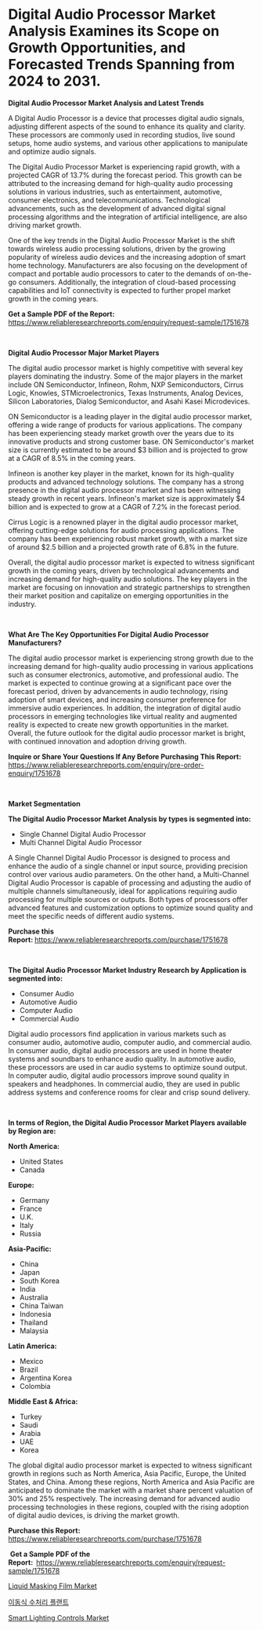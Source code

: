 <p><h1>Digital Audio Processor Market Analysis Examines its Scope on Growth Opportunities, and Forecasted Trends Spanning from 2024 to 2031.</h1></p><p><strong>Digital Audio Processor Market Analysis and Latest Trends</strong></p>
<p><p>A Digital Audio Processor is a device that processes digital audio signals, adjusting different aspects of the sound to enhance its quality and clarity. These processors are commonly used in recording studios, live sound setups, home audio systems, and various other applications to manipulate and optimize audio signals.</p><p>The Digital Audio Processor Market is experiencing rapid growth, with a projected CAGR of 13.7% during the forecast period. This growth can be attributed to the increasing demand for high-quality audio processing solutions in various industries, such as entertainment, automotive, consumer electronics, and telecommunications. Technological advancements, such as the development of advanced digital signal processing algorithms and the integration of artificial intelligence, are also driving market growth.</p><p>One of the key trends in the Digital Audio Processor Market is the shift towards wireless audio processing solutions, driven by the growing popularity of wireless audio devices and the increasing adoption of smart home technology. Manufacturers are also focusing on the development of compact and portable audio processors to cater to the demands of on-the-go consumers. Additionally, the integration of cloud-based processing capabilities and IoT connectivity is expected to further propel market growth in the coming years.</p></p>
<p><strong>Get a Sample PDF of the Report:&nbsp;</strong> <a href="https://www.reliableresearchreports.com/enquiry/request-sample/1751678">https://www.reliableresearchreports.com/enquiry/request-sample/1751678</a></p>
<p>&nbsp;</p>
<p><strong>Digital Audio Processor Major Market Players</strong></p>
<p><p>The digital audio processor market is highly competitive with several key players dominating the industry. Some of the major players in the market include ON Semiconductor, Infineon, Rohm, NXP Semiconductors, Cirrus Logic, Knowles, STMicroelectronics, Texas Instruments, Analog Devices, Silicon Laboratories, Dialog Semiconductor, and Asahi Kasei Microdevices.</p><p>ON Semiconductor is a leading player in the digital audio processor market, offering a wide range of products for various applications. The company has been experiencing steady market growth over the years due to its innovative products and strong customer base. ON Semiconductor's market size is currently estimated to be around $3 billion and is projected to grow at a CAGR of 8.5% in the coming years.</p><p>Infineon is another key player in the market, known for its high-quality products and advanced technology solutions. The company has a strong presence in the digital audio processor market and has been witnessing steady growth in recent years. Infineon's market size is approximately $4 billion and is expected to grow at a CAGR of 7.2% in the forecast period.</p><p>Cirrus Logic is a renowned player in the digital audio processor market, offering cutting-edge solutions for audio processing applications. The company has been experiencing robust market growth, with a market size of around $2.5 billion and a projected growth rate of 6.8% in the future.</p><p>Overall, the digital audio processor market is expected to witness significant growth in the coming years, driven by technological advancements and increasing demand for high-quality audio solutions. The key players in the market are focusing on innovation and strategic partnerships to strengthen their market position and capitalize on emerging opportunities in the industry.</p></p>
<p>&nbsp;</p>
<p><strong>What Are The Key Opportunities For Digital Audio Processor Manufacturers?</strong></p>
<p><p>The digital audio processor market is experiencing strong growth due to the increasing demand for high-quality audio processing in various applications such as consumer electronics, automotive, and professional audio. The market is expected to continue growing at a significant pace over the forecast period, driven by advancements in audio technology, rising adoption of smart devices, and increasing consumer preference for immersive audio experiences. In addition, the integration of digital audio processors in emerging technologies like virtual reality and augmented reality is expected to create new growth opportunities in the market. Overall, the future outlook for the digital audio processor market is bright, with continued innovation and adoption driving growth.</p></p>
<p><strong>Inquire or Share Your Questions If Any Before Purchasing This Report:</strong> <a href="https://www.reliableresearchreports.com/enquiry/pre-order-enquiry/1751678">https://www.reliableresearchreports.com/enquiry/pre-order-enquiry/1751678</a></p>
<p>&nbsp;</p>
<p><strong>Market Segmentation</strong></p>
<p><strong>The Digital Audio Processor Market Analysis by types is segmented into:</strong></p>
<p><ul><li>Single Channel Digital Audio Processor</li><li>Multi Channel Digital Audio Processor</li></ul></p>
<p><p>A Single Channel Digital Audio Processor is designed to process and enhance the audio of a single channel or input source, providing precision control over various audio parameters. On the other hand, a Multi-Channel Digital Audio Processor is capable of processing and adjusting the audio of multiple channels simultaneously, ideal for applications requiring audio processing for multiple sources or outputs. Both types of processors offer advanced features and customization options to optimize sound quality and meet the specific needs of different audio systems.</p></p>
<p><strong>Purchase this Report:&nbsp;</strong><a href="https://www.reliableresearchreports.com/purchase/1751678">https://www.reliableresearchreports.com/purchase/1751678</a></p>
<p>&nbsp;</p>
<p><strong>The Digital Audio Processor Market Industry Research by Application is segmented into:</strong></p>
<p><ul><li>Consumer Audio</li><li>Automotive Audio</li><li>Computer Audio</li><li>Commercial Audio</li></ul></p>
<p><p>Digital audio processors find application in various markets such as consumer audio, automotive audio, computer audio, and commercial audio. In consumer audio, digital audio processors are used in home theater systems and soundbars to enhance audio quality. In automotive audio, these processors are used in car audio systems to optimize sound output. In computer audio, digital audio processors improve sound quality in speakers and headphones. In commercial audio, they are used in public address systems and conference rooms for clear and crisp sound delivery.</p></p>
<p>&nbsp;</p>
<p><strong>In terms of Region, the Digital Audio Processor Market Players available by Region are:</strong></p>
<p>
    <p> <strong> North America: </strong>
        <ul>
            <li>United States</li>
            <li>Canada</li>
        </ul>
        </p> 
    <p> <strong> Europe: </strong>
        <ul>
            <li>Germany</li>
            <li>France</li>
            <li>U.K.</li>
            <li>Italy</li>
            <li>Russia</li>
        </ul>
        </p> 
    <p> <strong> Asia-Pacific: </strong>
        <ul>
            <li>China</li>
            <li>Japan</li>
            <li>South Korea</li>
            <li>India</li>
            <li>Australia</li>
            <li>China Taiwan</li>
            <li>Indonesia</li>
            <li>Thailand</li>
            <li>Malaysia</li>
        </ul>
        </p> 
    <p> <strong> Latin America: </strong>
        <ul>
            <li>Mexico</li>
            <li>Brazil</li>
            <li>Argentina Korea</li>
            <li>Colombia</li>
        </ul>
        </p> 
    <p> <strong> Middle East & Africa: </strong>
        <ul>
            <li>Turkey</li>
            <li>Saudi</li>
            <li>Arabia</li>
            <li>UAE</li>
            <li>Korea</li>
        </ul>
    </p>
    </p>
<p><p>The global digital audio processor market is expected to witness significant growth in regions such as North America, Asia Pacific, Europe, the United States, and China. Among these regions, North America and Asia Pacific are anticipated to dominate the market with a market share percent valuation of 30% and 25% respectively. The increasing demand for advanced audio processing technologies in these regions, coupled with the rising adoption of digital audio devices, is driving the market growth.</p></p>
<p><strong>Purchase this Report: </strong><a href="https://www.reliableresearchreports.com/purchase/1751678">https://www.reliableresearchreports.com/purchase/1751678</a></p>
<p>&nbsp;<strong>Get a Sample PDF of the Report:&nbsp;&nbsp;</strong><a href="https://www.reliableresearchreports.com/enquiry/request-sample/1751678">https://www.reliableresearchreports.com/enquiry/request-sample/1751678</a></p>
<p><strong></strong></p>
<p><p><a href="https://summer-dogwood-3e9.notion.site/Liquid-Masking-Film-Market-with-the-goal-of-estimating-the-market-size-and-future-growth-potential-o-bf66fde5dcee46568af1c77a6eeb6c2c">Liquid Masking Film Market</a></p><p><a href="https://github.com/qpfbabw35734906/Market-Research-Report-List-1/blob/main/21485989531.md">이동식 수처리 플랜트</a></p><p><a href="https://github.com/kathiaseamanalvaradovlprc2h/Market-Research-Report-List-1/blob/main/smart-lighting-controls-market.md">Smart Lighting Controls Market</a></p></p>